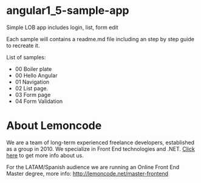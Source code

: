 # angular1_5-sample-app

Simple LOB app includes login, list, form edit

Each sample will contains a readme.md file including an step by step guide to recreate it.

List of samples:

- 00 Boiler plate
- 00 Hello Angular
- 01 Navigation
- 02 List page.
- 03 Form page
- 04 Form Validation

# About Lemoncode

We are a team of long-term experienced freelance developers, established as a group in 2010.
We specialize in Front End technologies and .NET. [Click here](http://lemoncode.net/services/en/#en-home) to get more info about us.

For the LATAM/Spanish audience we are running an Online Front End Master degree, more info: http://lemoncode.net/master-frontend


